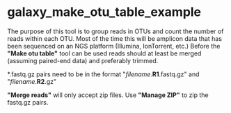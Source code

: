 # galaxy_make_otu_table_example

The purpose of this tool is to group reads in OTUs and count the number
of reads within each OTU. Most of the time this will be amplicon data that
has been sequenced on an NGS platform (Illumina, IonTorrent, etc.)
Before the **"Make otu table"** tool can be used reads should at least be merged
(assuming paired-end data) and preferably trimmed.  

\*.fastq.gz pairs need to be in the format "*filename*.**R1**.fastq.gz" and "*filename*.**R2**.gz"  

**"Merge reads"** will only accept zip files. Use **"Manage ZIP"** to zip the fastq.gz pairs.

